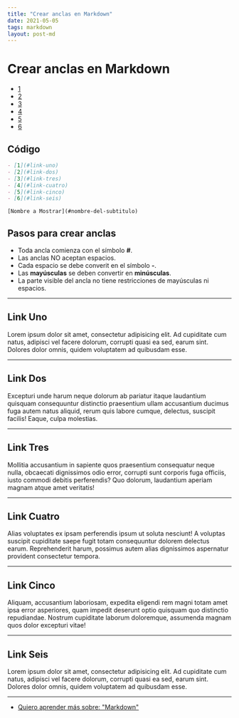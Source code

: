 ```yaml
---
title: "Crear anclas en Markdown"
date: 2021-05-05
tags: markdown
layout: post-md
---
```


# Crear anclas en Markdown

- [1](#link-uno)
- [2](#link-dos)
- [3](#link-tres)
- [4](#link-cuatro)
- [5](#link-cinco)
- [6](#link-seis)

## Código

````md
- [1](#link-uno)
- [2](#link-dos)
- [3](#link-tres)
- [4](#link-cuatro)
- [5](#link-cinco)
- [6](#link-seis)
````

`[Nombre a Mostrar](#nombre-del-subtitulo)`

## Pasos para crear anclas

- Toda ancla comienza con el símbolo **#**.
- Las anclas NO aceptan espacios.
- Cada espacio se debe converit en el símbolo **-**.
- Las **mayúsculas** se deben convertir en **minúsculas**.
- La parte visible del ancla no tiene restricciones de mayúsculas ni espacios.

---

## Link Uno

Lorem ipsum dolor sit amet, consectetur adipisicing elit. Ad cupiditate cum natus, adipisci vel facere dolorum, corrupti quasi ea sed, earum sint. Dolores dolor omnis, quidem voluptatem ad quibusdam esse.

---

## Link Dos

Excepturi unde harum neque dolorum ab pariatur itaque laudantium quisquam consequuntur distinctio praesentium ullam accusantium ducimus fuga autem natus aliquid, rerum quis labore cumque, delectus, suscipit facilis! Eaque, culpa molestias.

---

## Link Tres

Mollitia accusantium in sapiente quos praesentium consequatur neque nulla, obcaecati dignissimos odio error, corrupti sunt corporis fuga officiis, iusto commodi debitis perferendis? Quo dolorum, laudantium aperiam magnam atque amet veritatis!

---

## Link Cuatro

Alias voluptates ex ipsam perferendis ipsum ut soluta nesciunt! A voluptas suscipit cupiditate saepe fugit totam consequuntur dolorem delectus earum. Reprehenderit harum, possimus autem alias dignissimos aspernatur provident consectetur tempora.

---

## Link Cinco

Aliquam, accusantium laboriosam, expedita eligendi rem magni totam amet ipsa error asperiores, quam impedit deserunt optio quisquam quo distinctio repudiandae. Nostrum cupiditate laborum doloremque, assumenda magnam quos dolor excepturi vitae!

---

## Link Seis

Lorem ipsum dolor sit amet, consectetur adipisicing elit. Ad cupiditate cum natus, adipisci vel facere dolorum, corrupti quasi ea sed, earum sint. Dolores dolor omnis, quidem voluptatem ad quibusdam esse.

---

- [Quiero aprender más sobre: "Markdown"](../00/markdown)

